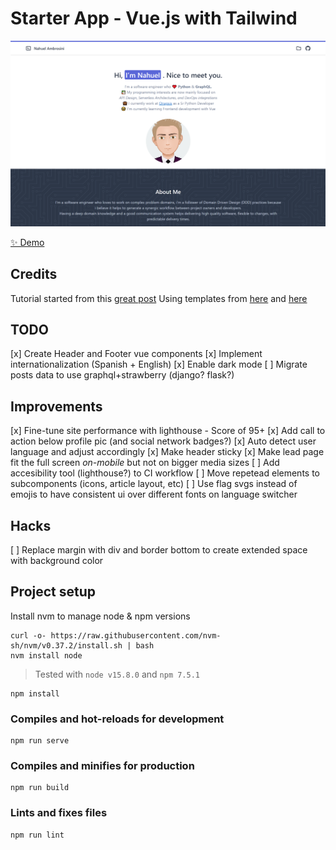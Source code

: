 # Starter App - Vue.js with Tailwind

<img width="1164" alt="Example Screenshot" src="homepage.png">

[✨ Demo](https://dreamy-lumiere-c0033c.netlify.app/)

## Credits

Tutorial started from this [great post](https://dev.to/vonagedev/using-tailwind-css-with-vue-js-b1b)
Using templates from [here](https://tailwindcomponents.com/component/developer-portfolio) and [here](https://github.com/tailwindtoolbox/Ghostwind)

## TODO
 [x] Create Header and Footer vue components
 [x] Implement internationalization (Spanish + English)
 [x] Enable dark mode
 [ ] Migrate posts data to use graphql+strawberry (django? flask?)

## Improvements
 [x] Fine-tune site performance with lighthouse - Score of 95+
 [x] Add call to action below profile pic (and social network badges?)
 [x] Auto detect user language and adjust accordingly
 [x] Make header sticky
 [x] Make lead page fit the full screen *on-mobile* but not on bigger media sizes
 [ ] Add accesibility tool (lighthouse?) to CI workflow
 [ ] Move repetead elements to subcomponents (icons, article layout, etc)
 [ ] Use flag svgs instead of emojis to have consistent ui over different fonts on language switcher


## Hacks
 [ ] Replace margin with div and border bottom to create extended space with background color


## Project setup
Install nvm to manage node & npm versions
```
curl -o- https://raw.githubusercontent.com/nvm-sh/nvm/v0.37.2/install.sh | bash
nvm install node
```
>Tested with `node v15.8.0` and `npm 7.5.1`

```
npm install
```

### Compiles and hot-reloads for development
```
npm run serve
```

### Compiles and minifies for production
```
npm run build
```

### Lints and fixes files
```
npm run lint
```